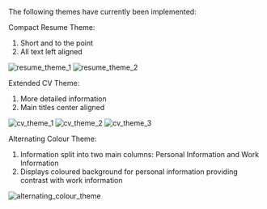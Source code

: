 The following themes have currently been implemented:

Compact Resume Theme:
1) Short and to the point
2) All text left aligned 

![resume_theme_1](http://imgur.com/bnGkuJP)
![resume_theme_2](http://imgur.com/cXlH4EQ)

Extended CV Theme:
1) More detailed information
2) Main titles center aligned 

![cv_theme_1](http://imgur.com/wdvO2M6)
![cv_theme_2](http://imgur.com/VMcCDkL)
![cv_theme_3](http://imgur.com/UBXpoyh)

Alternating Colour Theme:
1) Information split into two main columns: Personal Information and Work Information
2) Displays coloured background for personal information providing contrast with work information

![alternating_colour_theme](http://imgur.com/tv72V7P)
